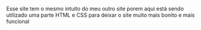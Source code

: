 Esse site tem o mesmo intuito do meu outro site porem aqui está sendo utilizado uma parte HTML e CSS para deixar o site muito mais bonito e mais funcional 